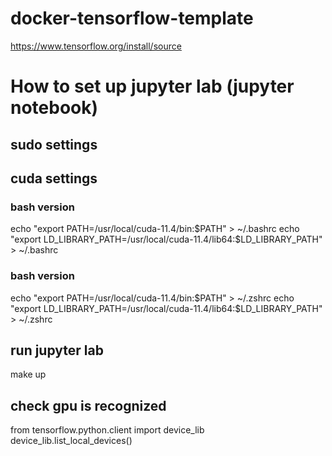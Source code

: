 # docker-tensorflow-template



https://www.tensorflow.org/install/source

# How to set up jupyter lab (jupyter notebook)

## sudo settings

## cuda settings
### bash version
echo "export PATH=/usr/local/cuda-11.4/bin:$PATH" > ~/.bashrc  
echo "export LD_LIBRARY_PATH=/usr/local/cuda-11.4/lib64:$LD_LIBRARY_PATH" > ~/.bashrc  

### bash version
echo "export PATH=/usr/local/cuda-11.4/bin:$PATH" > ~/.zshrc  
echo "export LD_LIBRARY_PATH=/usr/local/cuda-11.4/lib64:$LD_LIBRARY_PATH" > ~/.zshrc  


## run jupyter lab
make up


## check gpu is recognized
from tensorflow.python.client import device_lib
device_lib.list_local_devices()
